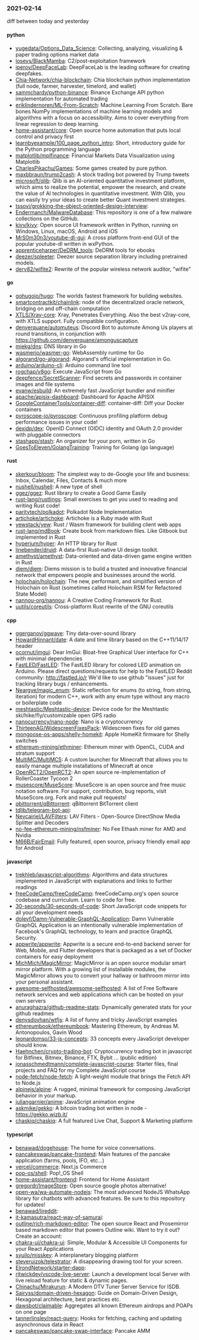 ### 2021-02-14
diff between today and yesterday

#### python
* [yugedata/Options_Data_Science](https://github.com/yugedata/Options_Data_Science): Collecting, analyzing, visualizing & paper trading options market data
* [loseys/BlackMamba](https://github.com/loseys/BlackMamba): C2/post-exploitation framework
* [iperov/DeepFaceLab](https://github.com/iperov/DeepFaceLab): DeepFaceLab is the leading software for creating deepfakes.
* [Chia-Network/chia-blockchain](https://github.com/Chia-Network/chia-blockchain): Chia blockchain python implementation (full node, farmer, harvester, timelord, and wallet)
* [sammchardy/python-binance](https://github.com/sammchardy/python-binance): Binance Exchange API python implementation for automated trading
* [eriklindernoren/ML-From-Scratch](https://github.com/eriklindernoren/ML-From-Scratch): Machine Learning From Scratch. Bare bones NumPy implementations of machine learning models and algorithms with a focus on accessibility. Aims to cover everything from linear regression to deep learning.
* [home-assistant/core](https://github.com/home-assistant/core):  Open source home automation that puts local control and privacy first
* [learnbyexample/100_page_python_intro](https://github.com/learnbyexample/100_page_python_intro): Short, introductory guide for the Python programming language
* [matplotlib/mplfinance](https://github.com/matplotlib/mplfinance): Financial Markets Data Visualization using Matplotlib
* [CharlesPikachu/Games](https://github.com/CharlesPikachu/Games): Some games created by pure python.
* [maxbbraun/trump2cash](https://github.com/maxbbraun/trump2cash): A stock trading bot powered by Trump tweets
* [microsoft/qlib](https://github.com/microsoft/qlib): Qlib is an AI-oriented quantitative investment platform, which aims to realize the potential, empower the research, and create the value of AI technologies in quantitative investment. With Qlib, you can easily try your ideas to create better Quant investment strategies.
* [tssovi/grokking-the-object-oriented-design-interview](https://github.com/tssovi/grokking-the-object-oriented-design-interview): 
* [Endermanch/MalwareDatabase](https://github.com/Endermanch/MalwareDatabase): This repository is one of a few malware collections on the GitHub.
* [kivy/kivy](https://github.com/kivy/kivy): Open source UI framework written in Python, running on Windows, Linux, macOS, Android and iOS
* [MrS0m30n3/youtube-dl-gui](https://github.com/MrS0m30n3/youtube-dl-gui): A cross platform front-end GUI of the popular youtube-dl written in wxPython.
* [apprenticeharper/DeDRM_tools](https://github.com/apprenticeharper/DeDRM_tools): DeDRM tools for ebooks
* [deezer/spleeter](https://github.com/deezer/spleeter): Deezer source separation library including pretrained models.
* [derv82/wifite2](https://github.com/derv82/wifite2): Rewrite of the popular wireless network auditor, "wifite"

#### go
* [gohugoio/hugo](https://github.com/gohugoio/hugo): The worlds fastest framework for building websites.
* [smartcontractkit/chainlink](https://github.com/smartcontractkit/chainlink): node of the decentralized oracle network, bridging on and off-chain computation
* [XTLS/Xray-core](https://github.com/XTLS/Xray-core): Xray, Penetrates Everything. Also the best v2ray-core, with XTLS support. Fully compatible configuration.
* [denverquane/automuteus](https://github.com/denverquane/automuteus): Discord Bot to automute Among Us players at round transitions, in conjunction with https://github.com/denverquane/amonguscapture
* [miekg/dns](https://github.com/miekg/dns): DNS library in Go
* [wasmerio/wasmer-go](https://github.com/wasmerio/wasmer-go):  WebAssembly runtime for Go
* [algorand/go-algorand](https://github.com/algorand/go-algorand): Algorand's official implementation in Go.
* [arduino/arduino-cli](https://github.com/arduino/arduino-cli): Arduino command line tool
* [rogchap/v8go](https://github.com/rogchap/v8go): Execute JavaScript from Go
* [deepfence/SecretScanner](https://github.com/deepfence/SecretScanner): Find secrets and passwords in container images and file systems
* [evanw/esbuild](https://github.com/evanw/esbuild): An extremely fast JavaScript bundler and minifier
* [apache/apisix-dashboard](https://github.com/apache/apisix-dashboard): Dashboard for Apache APISIX
* [GoogleContainerTools/container-diff](https://github.com/GoogleContainerTools/container-diff): container-diff: Diff your Docker containers
* [pyroscope-io/pyroscope](https://github.com/pyroscope-io/pyroscope):  Continuous profiling platform  debug performance issues in your code!
* [dexidp/dex](https://github.com/dexidp/dex): OpenID Connect (OIDC) identity and OAuth 2.0 provider with pluggable connectors
* [stashapp/stash](https://github.com/stashapp/stash): An organizer for your porn, written in Go
* [GoesToEleven/GolangTraining](https://github.com/GoesToEleven/GolangTraining): Training for Golang (go language)

#### rust
* [skerkour/bloom](https://github.com/skerkour/bloom): The simplest way to de-Google your life and business: Inbox, Calendar, Files, Contacts & much more
* [nushell/nushell](https://github.com/nushell/nushell): A new type of shell
* [ggez/ggez](https://github.com/ggez/ggez): Rust library to create a Good Game Easily
* [rust-lang/rustlings](https://github.com/rust-lang/rustlings):  Small exercises to get you used to reading and writing Rust code!
* [paritytech/polkadot](https://github.com/paritytech/polkadot): Polkadot Node Implementation
* [artichoke/artichoke](https://github.com/artichoke/artichoke):  Artichoke is a Ruby made with Rust
* [yewstack/yew](https://github.com/yewstack/yew): Rust / Wasm framework for building client web apps
* [rust-lang/mdBook](https://github.com/rust-lang/mdBook): Create book from markdown files. Like Gitbook but implemented in Rust
* [hyperium/hyper](https://github.com/hyperium/hyper): An HTTP library for Rust
* [linebender/druid](https://github.com/linebender/druid): A data-first Rust-native UI design toolkit.
* [amethyst/amethyst](https://github.com/amethyst/amethyst): Data-oriented and data-driven game engine written in Rust
* [diem/diem](https://github.com/diem/diem): Diems mission is to build a trusted and innovative financial network that empowers people and businesses around the world.
* [holochain/holochain](https://github.com/holochain/holochain): The new, performant, and simplified version of Holochain on Rust (sometimes called Holochain RSM for Refactored State Model)
* [nannou-org/nannou](https://github.com/nannou-org/nannou): A Creative Coding Framework for Rust.
* [uutils/coreutils](https://github.com/uutils/coreutils): Cross-platform Rust rewrite of the GNU coreutils

#### cpp
* [ggerganov/ggwave](https://github.com/ggerganov/ggwave): Tiny data-over-sound library
* [HowardHinnant/date](https://github.com/HowardHinnant/date): A date and time library based on the C++11/14/17 <chrono> header
* [ocornut/imgui](https://github.com/ocornut/imgui): Dear ImGui: Bloat-free Graphical User interface for C++ with minimal dependencies
* [FastLED/FastLED](https://github.com/FastLED/FastLED): The FastLED library for colored LED animation on Arduino. Please direct questions/requests for help to the FastLED Reddit community: http://fastled.io/r We'd like to use github "issues" just for tracking library bugs / enhancements.
* [Neargye/magic_enum](https://github.com/Neargye/magic_enum): Static reflection for enums (to string, from string, iteration) for modern C++, work with any enum type without any macro or boilerplate code
* [meshtastic/Meshtastic-device](https://github.com/meshtastic/Meshtastic-device): Device code for the Meshtastic ski/hike/fly/customizable open GPS radio
* [nanocurrency/nano-node](https://github.com/nanocurrency/nano-node): Nano is a cryptocurrency
* [ThirteenAG/WidescreenFixesPack](https://github.com/ThirteenAG/WidescreenFixesPack): Widescreen fixes for old games
* [mongoose-os-apps/shelly-homekit](https://github.com/mongoose-os-apps/shelly-homekit): Apple HomeKit firmware for Shelly switches
* [ethereum-mining/ethminer](https://github.com/ethereum-mining/ethminer): Ethereum miner with OpenCL, CUDA and stratum support
* [MultiMC/MultiMC5](https://github.com/MultiMC/MultiMC5): A custom launcher for Minecraft that allows you to easily manage multiple installations of Minecraft at once
* [OpenRCT2/OpenRCT2](https://github.com/OpenRCT2/OpenRCT2): An open source re-implementation of RollerCoaster Tycoon 2 
* [musescore/MuseScore](https://github.com/musescore/MuseScore): MuseScore is an open source and free music notation software. For support, contribution, bug reports, visit MuseScore.org. Fork and make pull requests!
* [qbittorrent/qBittorrent](https://github.com/qbittorrent/qBittorrent): qBittorrent BitTorrent client
* [tdlib/telegram-bot-api](https://github.com/tdlib/telegram-bot-api): 
* [Nevcairiel/LAVFilters](https://github.com/Nevcairiel/LAVFilters): LAV Filters - Open-Source DirectShow Media Splitter and Decoders
* [no-fee-ethereum-mining/nsfminer](https://github.com/no-fee-ethereum-mining/nsfminer): No Fee Ethash miner for AMD and Nvidia
* [M66B/FairEmail](https://github.com/M66B/FairEmail): Fully featured, open source, privacy friendly email app for Android

#### javascript
* [trekhleb/javascript-algorithms](https://github.com/trekhleb/javascript-algorithms):  Algorithms and data structures implemented in JavaScript with explanations and links to further readings
* [freeCodeCamp/freeCodeCamp](https://github.com/freeCodeCamp/freeCodeCamp): freeCodeCamp.org's open source codebase and curriculum. Learn to code for free.
* [30-seconds/30-seconds-of-code](https://github.com/30-seconds/30-seconds-of-code): Short JavaScript code snippets for all your development needs
* [dolevf/Damn-Vulnerable-GraphQL-Application](https://github.com/dolevf/Damn-Vulnerable-GraphQL-Application): Damn Vulnerable GraphQL Application is an intentionally vulnerable implementation of Facebook's GraphQL technology, to learn and practice GraphQL Security.
* [appwrite/appwrite](https://github.com/appwrite/appwrite): Appwrite is a secure end-to-end backend server for Web, Mobile, and Flutter developers that is packaged as a set of Docker containers for easy deployment 
* [MichMich/MagicMirror](https://github.com/MichMich/MagicMirror): MagicMirror is an open source modular smart mirror platform. With a growing list of installable modules, the MagicMirror allows you to convert your hallway or bathroom mirror into your personal assistant.
* [awesome-selfhosted/awesome-selfhosted](https://github.com/awesome-selfhosted/awesome-selfhosted): A list of Free Software network services and web applications which can be hosted on your own servers
* [anuraghazra/github-readme-stats](https://github.com/anuraghazra/github-readme-stats):  Dynamically generated stats for your github readmes
* [denysdovhan/wtfjs](https://github.com/denysdovhan/wtfjs):  A list of funny and tricky JavaScript examples
* [ethereumbook/ethereumbook](https://github.com/ethereumbook/ethereumbook): Mastering Ethereum, by Andreas M. Antonopoulos, Gavin Wood
* [leonardomso/33-js-concepts](https://github.com/leonardomso/33-js-concepts):  33 concepts every JavaScript developer should know.
* [Haehnchen/crypto-trading-bot](https://github.com/Haehnchen/crypto-trading-bot): Cryptocurrency trading bot in javascript for Bitfinex, Bitmex, Binance, FTX, Bybit ... (public edition)
* [jonasschmedtmann/complete-javascript-course](https://github.com/jonasschmedtmann/complete-javascript-course): Starter files, final projects and FAQ for my Complete JavaScript course
* [node-fetch/node-fetch](https://github.com/node-fetch/node-fetch): A light-weight module that brings the Fetch API to Node.js
* [alpinejs/alpine](https://github.com/alpinejs/alpine): A rugged, minimal framework for composing JavaScript behavior in your markup.
* [juliangarnier/anime](https://github.com/juliangarnier/anime): JavaScript animation engine
* [askmike/gekko](https://github.com/askmike/gekko): A bitcoin trading bot written in node - https://gekko.wizb.it/
* [chaskiq/chaskiq](https://github.com/chaskiq/chaskiq): A full featured Live Chat, Support & Marketing platform

#### typescript
* [benawad/dogehouse](https://github.com/benawad/dogehouse): The home for voice conversations.
* [pancakeswap/pancake-frontend](https://github.com/pancakeswap/pancake-frontend): Main features of the pancake application (farms, pools, IFO, etc...)
* [vercel/commerce](https://github.com/vercel/commerce): Next.js Commerce
* [pop-os/shell](https://github.com/pop-os/shell): Pop!_OS Shell
* [home-assistant/frontend](https://github.com/home-assistant/frontend):  Frontend for Home Assistant
* [gregordr/ImageStore](https://github.com/gregordr/ImageStore): Open source google photos alternative!
* [open-wa/wa-automate-nodejs](https://github.com/open-wa/wa-automate-nodejs):   The most advanced NodeJS WhatsApp library for chatbots with advanced features. Be sure to  this repository for updates!
* [benawad/lireddit](https://github.com/benawad/lireddit): 
* [it-kamasutra/react-way-of-samurai](https://github.com/it-kamasutra/react-way-of-samurai): 
* [outline/rich-markdown-editor](https://github.com/outline/rich-markdown-editor): The open source React and Prosemirror based markdown editor that powers Outline wiki. Want to try it out? Create an account:
* [chakra-ui/chakra-ui](https://github.com/chakra-ui/chakra-ui):  Simple, Modular & Accessible UI Components for your React Applications
* [syuilo/misskey](https://github.com/syuilo/misskey):  A interplanetary blogging platform 
* [steveruizok/telestrator](https://github.com/steveruizok/telestrator): A disappearing drawing tool for your screen.
* [ElrondNetwork/starter-dapp](https://github.com/ElrondNetwork/starter-dapp): 
* [ritwickdey/vscode-live-server](https://github.com/ritwickdey/vscode-live-server): Launch a development local Server with live reload feature for static & dynamic pages.
* [Chinachu/Mirakurun](https://github.com/Chinachu/Mirakurun): A Modern DTV Tuner Server Service for ISDB.
* [Sairyss/domain-driven-hexagon](https://github.com/Sairyss/domain-driven-hexagon): Guide on Domain-Driven Design, Hexagonal architecture, best practices etc.
* [dawsbot/claimable](https://github.com/dawsbot/claimable):  Aggregates all known Ethereum airdrops and POAPs on one page
* [tannerlinsley/react-query](https://github.com/tannerlinsley/react-query):  Hooks for fetching, caching and updating asynchronous data in React
* [pancakeswap/pancake-swap-interface](https://github.com/pancakeswap/pancake-swap-interface): Pancake AMM
